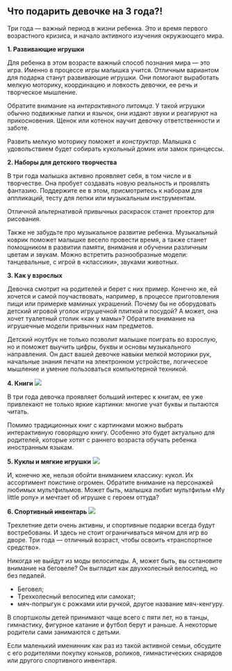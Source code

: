 ## Что подарить девочке на 3 года?!
Три года — важный период в жизни ребенка. Это и время первого возрастного кризиса, и начало активного изучения окружающего мира.

__1. Развивающие игрушки__

Для ребенка в этом возрасте важный способ познания мира — это игра. Именно в процессе игры малышка учится. Отличным вариантом для подарка станут развивающие игрушки. Они помогают выработать мелкую моторику, координацию и ловкость девочки, ее речь и творческое мышление. 

Обратите внимание на *интерактивного питомца*. У такой игрушки обычно подвижные лапки и язычок, они издают звуки и реагируют на прикосновения. Щенок или котенок научит девочку ответственности и заботе.

Развить мелкую моторику поможет и *конструктор*. Малышка с удовольствием будет собирать кукольный домик или замок принцессы.

__2. Наборы для детского творчества__

В три года малышка активно проявляет себя, в том числе и в творчестве. Она пробует создавать новую реальность и проявлять фантазию. Поддержите ее в этом, присмотритесь к наборам для аппликаций, тесту для лепки или музыкальным инструментам.

Отличной альтернативой привычных раскрасок станет проектор для рисования. 

Также не забудьте про музыкальное развитие ребенка. Музыкальный коврик поможет малышке весело провести время, а также станет помощником в развитии памяти, внимания и обучении различным цветам и звукам. Можно встретить разнообразные модели: танцевальные, с игрой в «классики», звуками животных.

__3. Как у взрослых__

Девочка смотрит на родителей и берет с них пример. Конечно же, ей хочется и самой поучаствовать, например, в процессе приготовления пищи или примерке маминых украшений. Почему бы не оборудовать детский игровой уголок игрушечной плиткой и посудой? А может, она хочет туалетный столик «как у мамы»? Обратите внимание на игрушечные модели привычных нам предметов.

Детский ноутбук не только позволит малышке поиграть во взрослую, но и поможет выучить цифры, буквы и основы музыкального направления. Он даст вашей девочке навыки мелкой моторики рук, начальные знания печати на электронном устройстве, логическое мышление и умение пользоваться компьютерной техникой.

__4. Книги__
![](pic4.PNG)

В три года девочка проявляет больший интерес к книгам, ее уже привлекают не только яркие картинки: многие учат буквы и пытаются читать. 

Помимо традиционных книг с картинками можно выбрать интерактивную говорящую книгу. Особенно это будет актуально для родителей, которые хотят с раннего возраста обучать ребенка иностранным языкам.

__5. Куклы и мягкие игрушки__
![](pic5.PNG)

И, конечно же, нельзя обойти вниманием классику: кукол. Их ассортимент поистине огромен. Обратите внимание на персонажей любимых мультфильмов. Может быть, малышка любит мультфильм «My little pony» и мечтает об игрушке с героем оттуда?

__6. Спортивный инвентарь__
![](pic6.PNG)

Трехлетние дети очень активны, и спортивные подарки всегда будут востребованы. И здесь не стоит ограничиваться мячом для игр во дворе. Три года — отличный возраст, чтобы освоить «транспортное средство».

Никогда не выйдут из моды велосипеды. А, может быть, вы остановите внимание на беговеле? Он выглядит как двухколесный велосипед, но без педалей.

* Беговел;
* Tрехколесный велосипед или самокат; 
* мяч-попрыгун с рожками или ручкой, другое название мяч-кенгуру.

В спортшколы детей принимают чаще всего с пяти лет, но в танцы, гимнастику, фигурное катание и футбол берут и раньше. А некоторые родители сами занимаются с детьми. 

Если маленький именинник как раз из такой активной семьи, обсудите с его родителями покупку коньков, роликов, гимнастических снарядов или другого спортивного инвентаря.
